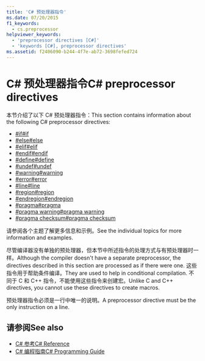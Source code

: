 ```yaml
---
title: 'C# 预处理器指令'
ms.date: 07/20/2015
f1_keywords:
  - cs.preprocessor
helpviewer_keywords:
  - 'preprocessor directives [C#]'
  - 'keywords [C#], preprocessor directives'
ms.assetid: f2406090-b244-4f7e-ab72-3698fefed724
---
```

# <a name="c-preprocessor-directives"></a><span data-ttu-id="f2ec5-102">C# 预处理器指令</span><span class="sxs-lookup"><span data-stu-id="f2ec5-102">C# preprocessor directives</span></span>
<span data-ttu-id="f2ec5-103">本节介绍了以下 C# 预处理器指令：</span><span class="sxs-lookup"><span data-stu-id="f2ec5-103">This section contains information about the following C# preprocessor directives:</span></span>

- [<span data-ttu-id="f2ec5-104">#if</span><span class="sxs-lookup"><span data-stu-id="f2ec5-104">#if</span></span>](../../../csharp/language-reference/preprocessor-directives/preprocessor-if.md)
- [<span data-ttu-id="f2ec5-105">#else</span><span class="sxs-lookup"><span data-stu-id="f2ec5-105">#else</span></span>](../../../csharp/language-reference/preprocessor-directives/preprocessor-else.md)
- [<span data-ttu-id="f2ec5-106">#elif</span><span class="sxs-lookup"><span data-stu-id="f2ec5-106">#elif</span></span>](../../../csharp/language-reference/preprocessor-directives/preprocessor-elif.md)
- [<span data-ttu-id="f2ec5-107">#endif</span><span class="sxs-lookup"><span data-stu-id="f2ec5-107">#endif</span></span>](../../../csharp/language-reference/preprocessor-directives/preprocessor-endif.md)
- [<span data-ttu-id="f2ec5-108">#define</span><span class="sxs-lookup"><span data-stu-id="f2ec5-108">#define</span></span>](../../../csharp/language-reference/preprocessor-directives/preprocessor-define.md)
- [<span data-ttu-id="f2ec5-109">#undef</span><span class="sxs-lookup"><span data-stu-id="f2ec5-109">#undef</span></span>](../../../csharp/language-reference/preprocessor-directives/preprocessor-undef.md)
- [<span data-ttu-id="f2ec5-110">#warning</span><span class="sxs-lookup"><span data-stu-id="f2ec5-110">#warning</span></span>](../../../csharp/language-reference/preprocessor-directives/preprocessor-warning.md)
- [<span data-ttu-id="f2ec5-111">#error</span><span class="sxs-lookup"><span data-stu-id="f2ec5-111">#error</span></span>](../../../csharp/language-reference/preprocessor-directives/preprocessor-error.md)
- [<span data-ttu-id="f2ec5-112">#line</span><span class="sxs-lookup"><span data-stu-id="f2ec5-112">#line</span></span>](../../../csharp/language-reference/preprocessor-directives/preprocessor-line.md)
- [<span data-ttu-id="f2ec5-113">#region</span><span class="sxs-lookup"><span data-stu-id="f2ec5-113">#region</span></span>](../../../csharp/language-reference/preprocessor-directives/preprocessor-region.md)
- [<span data-ttu-id="f2ec5-114">#endregion</span><span class="sxs-lookup"><span data-stu-id="f2ec5-114">#endregion</span></span>](../../../csharp/language-reference/preprocessor-directives/preprocessor-endregion.md)
- [<span data-ttu-id="f2ec5-115">#pragma</span><span class="sxs-lookup"><span data-stu-id="f2ec5-115">#pragma</span></span>](../../../csharp/language-reference/preprocessor-directives/preprocessor-pragma.md)
- [<span data-ttu-id="f2ec5-116">#pragma warning</span><span class="sxs-lookup"><span data-stu-id="f2ec5-116">#pragma warning</span></span>](../../../csharp/language-reference/preprocessor-directives/preprocessor-pragma-warning.md)
- [<span data-ttu-id="f2ec5-117">#pragma checksum</span><span class="sxs-lookup"><span data-stu-id="f2ec5-117">#pragma checksum</span></span>](../../../csharp/language-reference/preprocessor-directives/preprocessor-pragma-checksum.md)

<span data-ttu-id="f2ec5-118">请参阅各个主题了解更多信息和示例。</span><span class="sxs-lookup"><span data-stu-id="f2ec5-118">See the individual topics for more information and examples.</span></span>

<span data-ttu-id="f2ec5-119">尽管编译器没有单独的预处理器，但本节中所述指令的处理方式与有预处理器时一样。</span><span class="sxs-lookup"><span data-stu-id="f2ec5-119">Although the compiler doesn't have a separate preprocessor, the directives described in this section are processed as if there were one.</span></span> <span data-ttu-id="f2ec5-120">这些指令用于帮助条件编译。</span><span class="sxs-lookup"><span data-stu-id="f2ec5-120">They are used to help in conditional compilation.</span></span> <span data-ttu-id="f2ec5-121">不同于 C 和 C++ 指令，不能使用这些指令来创建宏。</span><span class="sxs-lookup"><span data-stu-id="f2ec5-121">Unlike C and C++ directives, you cannot use these directives to create macros.</span></span>

<span data-ttu-id="f2ec5-122">预处理器指令必须是一行中唯一的说明。</span><span class="sxs-lookup"><span data-stu-id="f2ec5-122">A preprocessor directive must be the only instruction on a line.</span></span>

## <a name="see-also"></a><span data-ttu-id="f2ec5-123">请参阅</span><span class="sxs-lookup"><span data-stu-id="f2ec5-123">See also</span></span>

- [<span data-ttu-id="f2ec5-124">C# 参考</span><span class="sxs-lookup"><span data-stu-id="f2ec5-124">C# Reference</span></span>](../../../csharp/language-reference/index.md)
- [<span data-ttu-id="f2ec5-125">C# 编程指南</span><span class="sxs-lookup"><span data-stu-id="f2ec5-125">C# Programming Guide</span></span>](../../../csharp/programming-guide/index.md)
